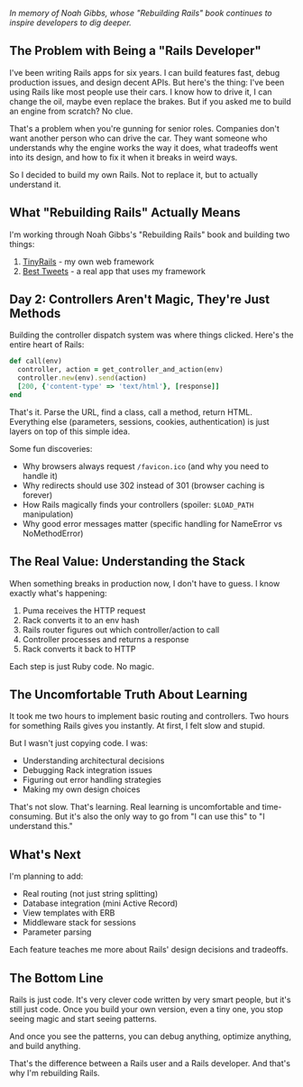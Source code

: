 _In memory of Noah Gibbs, whose "Rebuilding Rails" book continues to inspire developers to dig deeper._
## The Problem with Being a "Rails Developer"

I've been writing Rails apps for six years. I can build features fast, debug production issues, and design decent APIs. But here's the thing: I've been using Rails like most people use their cars. I know how to drive it, I can change the oil, maybe even replace the brakes. But if you asked me to build an engine from scratch? No clue.

That's a problem when you're gunning for senior roles. Companies don't want another person who can drive the car. They want someone who understands why the engine works the way it does, what tradeoffs went into its design, and how to fix it when it breaks in weird ways.

So I decided to build my own Rails. Not to replace it, but to actually understand it.

## What "Rebuilding Rails" Actually Means

I'm working through Noah Gibbs's "Rebuilding Rails" book and building two things:

1. [TinyRails](https://github.com/frogr/tinyrails) - my own web framework
2. [Best Tweets](https://github.com/frogr/best_tweets) - a real app that uses my framework

## Day 2: Controllers Aren't Magic, They're Just Methods

Building the controller dispatch system was where things clicked. Here's the entire heart of Rails:

```ruby
def call(env)
  controller, action = get_controller_and_action(env)
  controller.new(env).send(action)
  [200, {'content-type' => 'text/html'}, [response]]
end
```

That's it. Parse the URL, find a class, call a method, return HTML. Everything else (parameters, sessions, cookies, authentication) is just layers on top of this simple idea.

Some fun discoveries:

- Why browsers always request `/favicon.ico` (and why you need to handle it)
- Why redirects should use 302 instead of 301 (browser caching is forever)
- How Rails magically finds your controllers (spoiler: `$LOAD_PATH` manipulation)
- Why good error messages matter (specific handling for NameError vs NoMethodError)
## The Real Value: Understanding the Stack

When something breaks in production now, I don't have to guess. I know exactly what's happening:

1. Puma receives the HTTP request
2. Rack converts it to an env hash
3. Rails router figures out which controller/action to call
4. Controller processes and returns a response
5. Rack converts it back to HTTP

Each step is just Ruby code. No magic.
## The Uncomfortable Truth About Learning

It took me two hours to implement basic routing and controllers. Two hours for something Rails gives you instantly. At first, I felt slow and stupid.

But I wasn't just copying code. I was:

- Understanding architectural decisions
- Debugging Rack integration issues
- Figuring out error handling strategies
- Making my own design choices

That's not slow. That's learning. Real learning is uncomfortable and time-consuming. But it's also the only way to go from "I can use this" to "I understand this."
## What's Next

I'm planning to add:

- Real routing (not just string splitting)
- Database integration (mini Active Record)
- View templates with ERB
- Middleware stack for sessions
- Parameter parsing

Each feature teaches me more about Rails' design decisions and tradeoffs.
## The Bottom Line

Rails is just code. It's very clever code written by very smart people, but it's still just code. Once you build your own version, even a tiny one, you stop seeing magic and start seeing patterns.

And once you see the patterns, you can debug anything, optimize anything, and build anything.

That's the difference between a Rails user and a Rails developer. And that's why I'm rebuilding Rails.